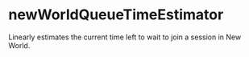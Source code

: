 # newWorldQueueTimeEstimator
Linearly estimates the current time left to wait to join a session in New World.
